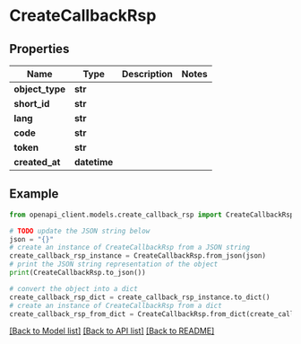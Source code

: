 # CreateCallbackRsp


## Properties

Name | Type | Description | Notes
------------ | ------------- | ------------- | -------------
**object_type** | **str** |  | 
**short_id** | **str** |  | 
**lang** | **str** |  | 
**code** | **str** |  | 
**token** | **str** |  | 
**created_at** | **datetime** |  | 

## Example

```python
from openapi_client.models.create_callback_rsp import CreateCallbackRsp

# TODO update the JSON string below
json = "{}"
# create an instance of CreateCallbackRsp from a JSON string
create_callback_rsp_instance = CreateCallbackRsp.from_json(json)
# print the JSON string representation of the object
print(CreateCallbackRsp.to_json())

# convert the object into a dict
create_callback_rsp_dict = create_callback_rsp_instance.to_dict()
# create an instance of CreateCallbackRsp from a dict
create_callback_rsp_from_dict = CreateCallbackRsp.from_dict(create_callback_rsp_dict)
```
[[Back to Model list]](../README.md#documentation-for-models) [[Back to API list]](../README.md#documentation-for-api-endpoints) [[Back to README]](../README.md)


